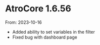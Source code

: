 # AtroCore 1.6.56
From: 2023-10-16

* Added ability to set variables in the filter
* Fixed bug with dashboard page